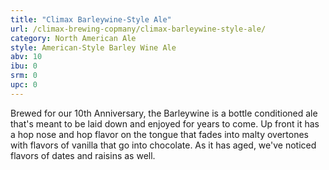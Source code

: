 ```yaml
---
title: "Climax Barleywine-Style Ale"
url: /climax-brewing-copmany/climax-barleywine-style-ale/
category: North American Ale
style: American-Style Barley Wine Ale
abv: 10
ibu: 0
srm: 0
upc: 0
---
```

Brewed for our 10th Anniversary, the Barleywine is a bottle conditioned ale that's meant to be laid down and enjoyed for years to come. Up front it has a hop nose and hop flavor on the tongue that fades into malty overtones with flavors of vanilla that go into chocolate. As it has aged, we've noticed flavors of dates and raisins as well.
